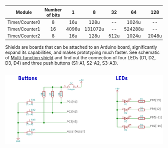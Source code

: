 | **Module** | **Number of bits** | **1** | **8** | **32** | **64** | **128** | **256** | **1024** |
| :-: | :-: | :-: | :-: | :-: | :-: | :-: | :-: | :-: |
| Timer/Counter0 | 8  | 16u | 128u | -- |1024u | -- | 4096u| 16384u |
| Timer/Counter1 | 16 |  4096u |  131072u | -- |524288u| -- |1048576u |4194304u|
| Timer/Counter2 | 8  | 16u | 128u | 512u |1024u | 2048u | 4096u| 16384u |

Shields are boards that can be attached to an Arduino board, significantly expand its capabilities, and makes prototyping much faster. See schematic of [Multi-function shield](../../Docs/arduino_shield.pdf) and find out the connection of four LEDs (D1, D2, D3, D4) and three push buttons (S1-A1, S2-A2, S3-A3).

&nbsp;
![](Images/conn.png)

&nbsp;

&nbsp;

&nbsp;

&nbsp;

&nbsp;
